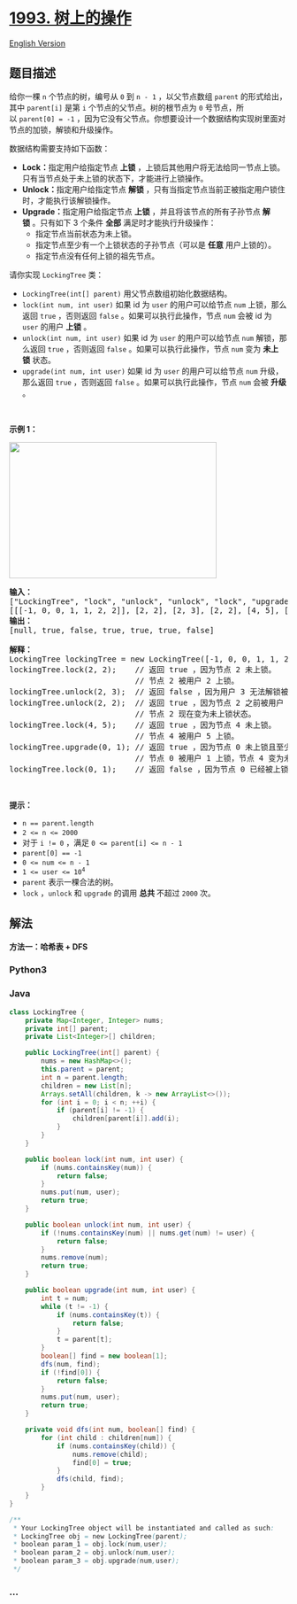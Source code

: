 # [1993. 树上的操作](https://leetcode.cn/problems/operations-on-tree)

[English Version](/solution/1900-1999/1993.Operations%20on%20Tree/README_EN.md)

## 题目描述

<!-- 这里写题目描述 -->

<p>给你一棵&nbsp;<code>n</code>&nbsp;个节点的树，编号从&nbsp;<code>0</code>&nbsp;到&nbsp;<code>n - 1</code>&nbsp;，以父节点数组&nbsp;<code>parent</code>&nbsp;的形式给出，其中&nbsp;<code>parent[i]</code>&nbsp;是第&nbsp;<code>i</code>&nbsp;个节点的父节点。树的根节点为 <code>0</code>&nbsp;号节点，所以&nbsp;<code>parent[0] = -1</code>&nbsp;，因为它没有父节点。你想要设计一个数据结构实现树里面对节点的加锁，解锁和升级操作。</p>

<p>数据结构需要支持如下函数：</p>

<ul>
	<li><strong>Lock：</strong>指定用户给指定节点 <strong>上锁</strong>&nbsp;，上锁后其他用户将无法给同一节点上锁。只有当节点处于未上锁的状态下，才能进行上锁操作。</li>
	<li><strong>Unlock：</strong>指定用户给指定节点 <strong>解锁</strong>&nbsp;，只有当指定节点当前正被指定用户锁住时，才能执行该解锁操作。</li>
	<li><b>Upgrade：</b>指定用户给指定节点&nbsp;<strong>上锁</strong>&nbsp;，并且将该节点的所有子孙节点&nbsp;<strong>解锁</strong>&nbsp;。只有如下 3 个条件 <strong>全部</strong> 满足时才能执行升级操作：
	<ul>
		<li>指定节点当前状态为未上锁。</li>
		<li>指定节点至少有一个上锁状态的子孙节点（可以是 <strong>任意</strong>&nbsp;用户上锁的）。</li>
		<li>指定节点没有任何上锁的祖先节点。</li>
	</ul>
	</li>
</ul>

<p>请你实现&nbsp;<code>LockingTree</code>&nbsp;类：</p>

<ul>
	<li><code>LockingTree(int[] parent)</code>&nbsp;用父节点数组初始化数据结构。</li>
	<li><code>lock(int num, int user)</code> 如果&nbsp;id 为&nbsp;<code>user</code>&nbsp;的用户可以给节点&nbsp;<code>num</code>&nbsp;上锁，那么返回&nbsp;<code>true</code>&nbsp;，否则返回&nbsp;<code>false</code>&nbsp;。如果可以执行此操作，节点&nbsp;<code>num</code>&nbsp;会被 id 为 <code>user</code>&nbsp;的用户 <strong>上锁</strong>&nbsp;。</li>
	<li><code>unlock(int num, int user)</code>&nbsp;如果 id 为 <code>user</code>&nbsp;的用户可以给节点 <code>num</code>&nbsp;解锁，那么返回&nbsp;<code>true</code>&nbsp;，否则返回 <code>false</code>&nbsp;。如果可以执行此操作，节点 <code>num</code>&nbsp;变为 <strong>未上锁</strong>&nbsp;状态。</li>
	<li><code>upgrade(int num, int user)</code>&nbsp;如果 id 为 <code>user</code>&nbsp;的用户可以给节点 <code>num</code>&nbsp;升级，那么返回&nbsp;<code>true</code>&nbsp;，否则返回 <code>false</code>&nbsp;。如果可以执行此操作，节点 <code>num</code>&nbsp;会被&nbsp;<strong>升级 </strong>。</li>
</ul>

<p>&nbsp;</p>

<p><strong>示例 1：</strong></p>

<p><img alt="" src="https://fastly.jsdelivr.net/gh/doocs/leetcode@main/solution/1900-1999/1993.Operations%20on%20Tree/images/untitled.png" style="width: 375px; height: 246px;"></p>

<pre><strong>输入：</strong>
["LockingTree", "lock", "unlock", "unlock", "lock", "upgrade", "lock"]
[[[-1, 0, 0, 1, 1, 2, 2]], [2, 2], [2, 3], [2, 2], [4, 5], [0, 1], [0, 1]]
<strong>输出：</strong>
[null, true, false, true, true, true, false]

<strong>解释：</strong>
LockingTree lockingTree = new LockingTree([-1, 0, 0, 1, 1, 2, 2]);
lockingTree.lock(2, 2);    // 返回 true ，因为节点 2 未上锁。
                           // 节点 2 被用户 2 上锁。
lockingTree.unlock(2, 3);  // 返回 false ，因为用户 3 无法解锁被用户 2 上锁的节点。
lockingTree.unlock(2, 2);  // 返回 true ，因为节点 2 之前被用户 2 上锁。
                           // 节点 2 现在变为未上锁状态。
lockingTree.lock(4, 5);    // 返回 true ，因为节点 4 未上锁。
                           // 节点 4 被用户 5 上锁。
lockingTree.upgrade(0, 1); // 返回 true ，因为节点 0 未上锁且至少有一个被上锁的子孙节点（节点 4）。
                           // 节点 0 被用户 1 上锁，节点 4 变为未上锁。
lockingTree.lock(0, 1);    // 返回 false ，因为节点 0 已经被上锁了。
</pre>

<p>&nbsp;</p>

<p><strong>提示：</strong></p>

<ul>
	<li><code>n == parent.length</code></li>
	<li><code>2 &lt;= n &lt;= 2000</code></li>
	<li>对于&nbsp;<code>i != 0</code>&nbsp;，满足&nbsp;<code>0 &lt;= parent[i] &lt;= n - 1</code></li>
	<li><code>parent[0] == -1</code></li>
	<li><code>0 &lt;= num &lt;= n - 1</code></li>
	<li><code>1 &lt;= user &lt;= 10<sup>4</sup></code></li>
	<li><code>parent</code>&nbsp;表示一棵合法的树。</li>
	<li><code>lock</code>&nbsp;，<code>unlock</code>&nbsp;和&nbsp;<code>upgrade</code>&nbsp;的调用&nbsp;<strong>总共&nbsp;</strong>不超过&nbsp;<code>2000</code>&nbsp;次。</li>
</ul>

## 解法

<!-- 这里可写通用的实现逻辑 -->

**方法一：哈希表 + DFS**

<!-- tabs:start -->

### **Python3**

<!-- 这里可写当前语言的特殊实现逻辑 -->



### **Java**

<!-- 这里可写当前语言的特殊实现逻辑 -->

```java
class LockingTree {
    private Map<Integer, Integer> nums;
    private int[] parent;
    private List<Integer>[] children;

    public LockingTree(int[] parent) {
        nums = new HashMap<>();
        this.parent = parent;
        int n = parent.length;
        children = new List[n];
        Arrays.setAll(children, k -> new ArrayList<>());
        for (int i = 0; i < n; ++i) {
            if (parent[i] != -1) {
                children[parent[i]].add(i);
            }
        }
    }

    public boolean lock(int num, int user) {
        if (nums.containsKey(num)) {
            return false;
        }
        nums.put(num, user);
        return true;
    }

    public boolean unlock(int num, int user) {
        if (!nums.containsKey(num) || nums.get(num) != user) {
            return false;
        }
        nums.remove(num);
        return true;
    }

    public boolean upgrade(int num, int user) {
        int t = num;
        while (t != -1) {
            if (nums.containsKey(t)) {
                return false;
            }
            t = parent[t];
        }
        boolean[] find = new boolean[1];
        dfs(num, find);
        if (!find[0]) {
            return false;
        }
        nums.put(num, user);
        return true;
    }

    private void dfs(int num, boolean[] find) {
        for (int child : children[num]) {
            if (nums.containsKey(child)) {
                nums.remove(child);
                find[0] = true;
            }
            dfs(child, find);
        }
    }
}

/**
 * Your LockingTree object will be instantiated and called as such:
 * LockingTree obj = new LockingTree(parent);
 * boolean param_1 = obj.lock(num,user);
 * boolean param_2 = obj.unlock(num,user);
 * boolean param_3 = obj.upgrade(num,user);
 */
```









### **...**

```

```


